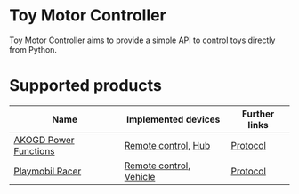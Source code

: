 # Toy Motor Controller

Toy Motor Controller aims to provide a simple API to control toys directly from Python.

# Supported products

| Name | Implemented devices | Further links |
| --- | --- | --- |
| [AKOGD Power Functions](http://www.akogd.com/) | [Remote control](examples/akogd_power_function-remote_control-demo.py), [Hub](examples/akogd_power_function-hub-demo.py) | [Protocol](docs/protocols/protocol-AKOGD-Power-Functions.md) |
| [Playmobil Racer](https://www.playmobil.de/inhalt/play_film_action_rcracers_2017_01/PLAY_FILM_ACTION_RCRACERS_2017_01.html) | [Remote control](examples/playmobil_racer-remote_control-demo.py), [Vehicle](examples/playmobil_racer-vehicle-demo.py) | [Protocol](docs/protocols/protocol-Playmobil-Racer.md) |
